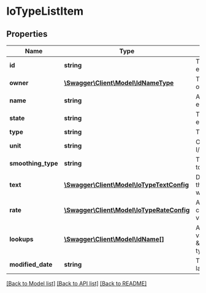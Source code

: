 # IoTypeListItem

## Properties
Name | Type | Description | Notes
------------ | ------------- | ------------- | -------------
**id** | **string** | The unique UUID of this entity | 
**owner** | [**\Swagger\Client\Model\IdNameType**](IdNameType.md) | The company entity that owns this entity | 
**name** | **string** | A unique name for this entity | [optional] 
**state** | **string** | The current state of this entity | [optional] 
**type** | **string** | The type of the IO type | [optional] 
**unit** | **string** | Optional units that this I/O type is measured in | [optional] 
**smoothing_type** | **string** | The type of smoothing to apply to this input | [optional] 
**text** | [**\Swagger\Client\Model\IoTypeTextConfig**](IoTypeTextConfig.md) | Digital types can have their value substituted with the following text | [optional] 
**rate** | [**\Swagger\Client\Model\IoTypeRateConfig**](IoTypeRateConfig.md) | An optional rate conversion to do on this value | [optional] 
**lookups** | [**\Swagger\Client\Model\IdName[]**](IdName.md) | A dictionary of lookup values. Only relevant for \&quot;value_input\&quot; types. | [optional] 
**modified_date** | **string** | The date the entity was last modified | 

[[Back to Model list]](../README.md#documentation-for-models) [[Back to API list]](../README.md#documentation-for-api-endpoints) [[Back to README]](../README.md)


